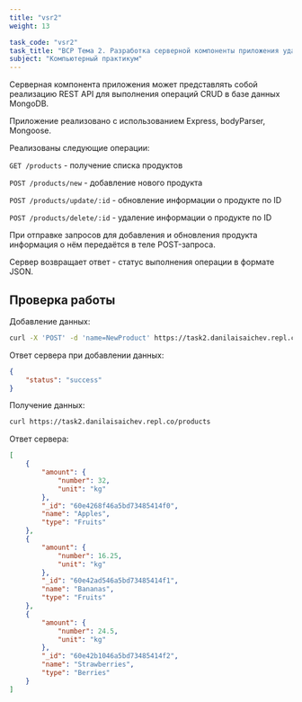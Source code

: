 ```yaml
---
title: "vsr2"
weight: 13

task_code: "vsr2"
task_title: "ВСР Тема 2. Разработка серверной компоненты приложения удалённого доступа к базам данных и экспериментальная проверка корректности её работы"
subject: "Компьютерный практикум"
---
```


Серверная компонента приложения может представлять собой реализацию REST API для выполнения операций CRUD в базе данных MongoDB.

Приложение реализовано с использованием Express, bodyParser, Mongoose.

Реализованы следующие операции:

`GET /products` - получение списка продуктов

`POST /products/new` - добавление нового продукта

`POST /products/update/:id` - обновление информации о продукте по ID

`POST /products/delete/:id` - удаление информации о продукте по ID

При отправке запросов для добавления и обновления продукта информация о нём передаётся в теле POST-запроса.

Сервер возвращает ответ - статус выполнения операции в формате JSON.

## Проверка работы

Добавление данных:

```bash
curl -X 'POST' -d 'name=NewProduct' https://task2.danilaisaichev.repl.co/products/new
```

Ответ сервера при добавлении данных:

```json
{
    "status": "success"
}
```

Получение данных:

```bash
curl https://task2.danilaisaichev.repl.co/products
```

Ответ сервера:

```json
[
    {
        "amount": {
            "number": 32,
            "unit": "kg"
        },
        "_id": "60e4268f46a5bd73485414f0",
        "name": "Apples",
        "type": "Fruits"
    },
    {
        "amount": {
            "number": 16.25,
            "unit": "kg"
        },
        "_id": "60e42ad546a5bd73485414f1",
        "name": "Bananas",
        "type": "Fruits"
    },
    {
        "amount": {
            "number": 24.5,
            "unit": "kg"
        },
        "_id": "60e42b1046a5bd73485414f2",
        "name": "Strawberries",
        "type": "Berries"
    }
]
```
